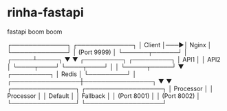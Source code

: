 # rinha-fastapi
fastapi boom boom


┌─────────────┐    ┌─────────────┐
│   Client    │───▶│    Nginx    │
└─────────────┘    │ (Port 9999) │
                   └──────┬──────┘
                          │
                    ┌─────┴─────┐
                    ▼           ▼
              ┌─────────┐ ┌─────────┐
              │  API1   │ │  API2   │
              └────┬────┘ └────┬────┘
                   │           │
                   └─────┬─────┘
                         ▼
                   ┌─────────┐
                   │  Redis  │
                   └─────────┘
                         │
        ┌────────────────┼────────────────┐
        ▼                                 ▼
┌───────────────┐              ┌──────────────────┐
│ Processor     │              │ Processor        │
│ Default       │              │ Fallback         │
│ (Port 8001)   │              │ (Port 8002)      │
└───────────────┘              └──────────────────┘